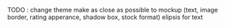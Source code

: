 TODO :
change theme
make as close as possible to mockup (text, image border, rating apperance, shadow box, stock format)
elipsis for text
